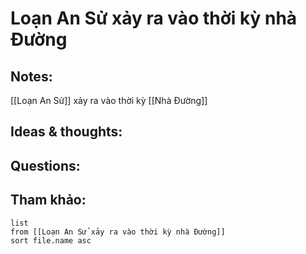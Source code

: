 # Loạn An Sử xảy ra vào thời kỳ nhà Đường

## Notes:
[[Loạn An Sử]] xảy ra vào thời kỳ [[Nhà Đường]]

## Ideas & thoughts:

## Questions:


## Tham khảo:
```dataview
list
from [[Loạn An Sử xảy ra vào thời kỳ nhà Đường]]
sort file.name asc
```